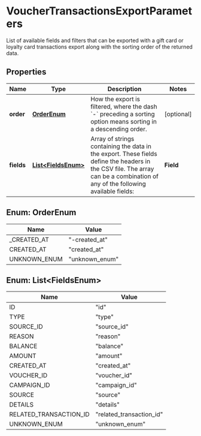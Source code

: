 

# VoucherTransactionsExportParameters

List of available fields and filters that can be exported with a gift card or loyalty card transactions export along with the sorting order of the returned data.

## Properties

| Name | Type | Description | Notes |
|------------ | ------------- | ------------- | -------------|
|**order** | [**OrderEnum**](#OrderEnum) | How the export is filtered, where the dash &#x60;-&#x60; preceding a sorting option means sorting in a descending order. |  [optional] |
|**fields** | [**List&lt;FieldsEnum&gt;**](#List&lt;FieldsEnum&gt;) | Array of strings containing the data in the export. These fields define the headers in the CSV file. The array can be a combination of any of the following available fields:  | **Field** | **Definition** | **Example Export** | |:---|:---|:---| | id | Unique transaction ID. | vtx_0cb7811f1c07765800 | | type | Transaction type. | - &#x60;CREDITS_REMOVAL&#x60; &lt;br&gt; - &#x60;CREDITS_ADDITION&#x60; &lt;br&gt; - &#x60;CREDITS_REFUND&#x60; &lt;br&gt; - &#x60;CREDITS_REDEMPTION&#x60; &lt;br&gt; - &#x60;POINTS_ACCRUAL&#x60; &lt;br&gt; - &#x60;POINTS_CANCELLATION&#x60; &lt;br&gt; - &#x60;POINTS_REDEMPTION&#x60;&lt;br&gt; - &#x60;POINTS_REFUND&#x60;&lt;br&gt; - &#x60;POINTS_ADDITION&#x60;&lt;br&gt; - &#x60;POINTS_REMOVAL&#x60;&lt;br&gt; - &#x60;POINTS_EXPIRATION&#x60;&lt;br&gt; - &#x60;POINTS_TRANSFER_IN&#x60;&lt;br&gt; - &#x60;POINTS_TRANSFER_OUT&#x60; | | source_id | Unique transaction source ID. | 8638 | | reason | Contains the reason for the transaction if one was included originally. |  | | balance | The gift card or loyalty card balance after the transaction. |  | | amount | The amount of gift card or loyalty card credits being allocated during the transaction. This value can either be negative or positive depending on the nature of the transaction. |  | | created_at | Timestamp in ISO 8601 format representing the date and time when the transaction was created. | 2022-03-09T09:16:32.521Z  | | voucher_id | Unique Voucher ID. | v_dky7ksKfPX50Wb2Bxvcoeb1xT20b6tcp | | campaign_id | Parent campaign ID. | camp_FNYR4jhqZBM9xTptxDGgeNBV | | source|  Channel through which the transaction was initiated. | API | | details | More detailed information stored in the form of a JSON. | Provides more details related to the transaction in the form of an object. | | related_transaction_id | Unique transaction ID related to a receiver/donor card in the case of a points transfer from/to another card. | vtx_0c9afe802593b34b80 | |  [optional] |



## Enum: OrderEnum

| Name | Value |
|---- | -----|
| _CREATED_AT | &quot;-created_at&quot; |
| CREATED_AT | &quot;created_at&quot; |
| UNKNOWN_ENUM | &quot;unknown_enum&quot; |



## Enum: List&lt;FieldsEnum&gt;

| Name | Value |
|---- | -----|
| ID | &quot;id&quot; |
| TYPE | &quot;type&quot; |
| SOURCE_ID | &quot;source_id&quot; |
| REASON | &quot;reason&quot; |
| BALANCE | &quot;balance&quot; |
| AMOUNT | &quot;amount&quot; |
| CREATED_AT | &quot;created_at&quot; |
| VOUCHER_ID | &quot;voucher_id&quot; |
| CAMPAIGN_ID | &quot;campaign_id&quot; |
| SOURCE | &quot;source&quot; |
| DETAILS | &quot;details&quot; |
| RELATED_TRANSACTION_ID | &quot;related_transaction_id&quot; |
| UNKNOWN_ENUM | &quot;unknown_enum&quot; |



